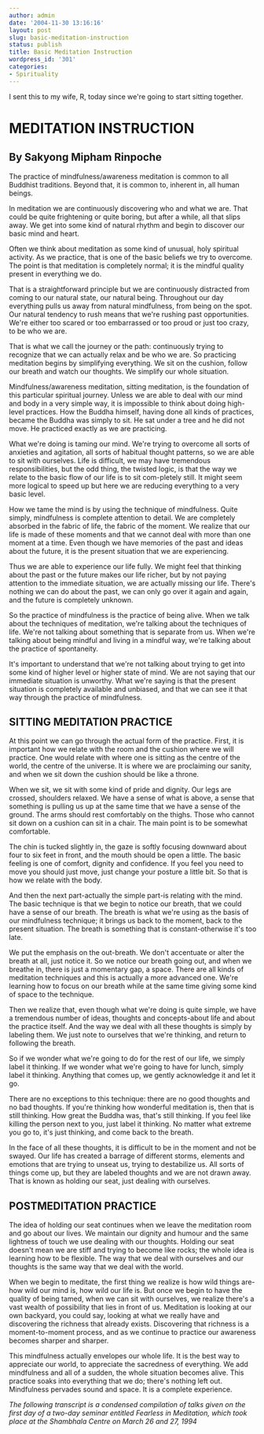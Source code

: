 ```yaml
---
author: admin
date: '2004-11-30 13:16:16'
layout: post
slug: basic-meditation-instruction
status: publish
title: Basic Meditation Instruction
wordpress_id: '301'
categories:
- Spirituality
---
```

<p>I sent this to my wife, R, today since we're going to start sitting together.</p>


<h1>MEDITATION INSTRUCTION</h1>
<h2>By Sakyong Mipham Rinpoche</h2>
<p>The practice of mindfulness/awareness meditation is common to all Buddhist 
traditions. Beyond that, it is common to, inherent in, all human beings.</p>
<p>In meditation we are continuously discovering who and what we are. That could 
be quite frightening or quite boring, but after a while, all that slips away. We 
get into some kind of natural rhythm and begin to discover our basic mind and 
heart.</p>
<p>Often we think about meditation as some kind of unusual, holy spiritual 
activity. As we practice, that is one of the basic beliefs we try to overcome. 
The point is that meditation is completely normal; it is the mindful quality 
present in everything we do.</p>
<p>That is a straightforward principle but we are continuously distracted from 
coming to our natural state, our natural being. Throughout our day everything 
pulls us away from natural mindfulness, from being on the spot. Our natural 
tendency to rush means that we're rushing past opportunities. We're either too 
scared or too embarrassed or too proud or just too crazy, to be who we are.</p>
<p>That is what we call the journey or the path: continuously trying to 
recognize that we can actually relax and be who we are. So practicing meditation 
begins by simplifying everything. We sit on the cushion, follow our breath and 
watch our thoughts. We simplify our whole situation.</p>
<p>Mindfulness/awareness meditation, sitting meditation, is the foundation of 
this particular spiritual journey. Unless we are able to deal with our mind and 
body in a very simple way, it is impossible to think about doing high-level 
practices. How the Buddha himself, having done all kinds of practices, became 
the Buddha was simply to sit. He sat under a tree and he did not move. He 
practiced exactly as we are practicing.</p>
<!--more-->
<p>What we're doing is taming our mind. We're trying to overcome all sorts of 
anxieties and agitation, all sorts of habitual thought patterns, so we are able 
to sit with ourselves. Life is difficult, we may have tremendous 
responsibilities, but the odd thing, the twisted logic, is that the way we 
relate to the basic flow of our life is to sit com-pletely still. It might seem 
more logical to speed up but here we are reducing everything to a very basic 
level.</p>
<p>How we tame the mind is by using the technique of mindfulness. Quite simply, 
mindfulness is complete attention to detail. We are completely absorbed in the 
fabric of life, the fabric of the moment. We realize that our life is made of 
these moments and that we cannot deal with more than one moment at a time. Even 
though we have memories of the past and ideas about the future, it is the 
present situation that we are experiencing.</p>
<p>Thus we are able to experience our life fully. We might feel that thinking 
about the past or the future makes our life richer, but by not paying attention 
to the immediate situation, we are actually missing our life. There's nothing we 
can do about the past, we can only go over it again and again, and the future is 
completely unknown.</p>
<p>So the practice of mindfulness is the practice of being alive. When we talk 
about the techniques of meditation, we're talking about the techniques of life. 
We're not talking about something that is separate from us. When we're talking 
about being mindful and living in a mindful way, we're talking about the 
practice of spontaneity.</p>
<p>It's important to understand that we're not talking about trying to get into 
some kind of higher level or higher state of mind. We are not saying that our 
immediate situation is unworthy. What we're saying is that the present situation 
is completely available and unbiased, and that we can see it that way through 
the practice of mindfulness.</p>
<h2>SITTING MEDITATION PRACTICE</h2>
<p>At this point we can go through the actual form of the practice. First, it is 
important how we relate with the room and the cushion where we will practice. 
One would relate with where one is sitting as the centre of the world, the 
centre of the universe. It is where we are proclaiming our sanity, and when we 
sit down the cushion should be like a throne.</p>
<p>When we sit, we sit with some kind of pride and dignity. Our legs are 
crossed, shoulders relaxed. We have a sense of what is above, a sense that 
something is pulling us up at the same time that we have a sense of the ground. 
The arms should rest comfortably on the thighs. Those who cannot sit down on a 
cushion can sit in a chair. The main point is to be somewhat comfortable.</p>
<p>The chin is tucked slightly in, the gaze is softly focusing downward about 
four to six feet in front, and the mouth should be open a little. The basic 
feeling is one of comfort, dignity and confidence. If you feel you need to move 
you should just move, just change your posture a little bit. So that is how we 
relate with the body.</p>
<p>And then the next part-actually the simple part-is relating with the mind. 
The basic technique is that we begin to notice our breath, that we could have a 
sense of our breath. The breath is what we're using as the basis of our 
mindfulness technique; it brings us back to the moment, back to the present 
situation. The breath is something that is constant-otherwise it's too late.</p>
<p>We put the emphasis on the out-breath. We don't accentuate or alter the 
breath at all, just notice it. So we notice our breath going out, and when we 
breathe in, there is just a momentary gap, a space. There are all kinds of 
meditation techniques and this is actually a more advanced one. We're learning 
how to focus on our breath while at the same time giving some kind of space to 
the technique.</p>
<p>Then we realize that, even though what we're doing is quite simple, we have a 
tremendous number of ideas, thoughts and concepts-about life and about the 
practice itself. And the way we deal with all these thoughts is simply by 
labeling them. We just note to ourselves that we're thinking, and return to 
following the breath.</p>
<p>So if we wonder what we're going to do for the rest of our life, we simply 
label it thinking. If we wonder what we're going to have for lunch, simply label 
it thinking. Anything that comes up, we gently acknowledge it and let it go.</p>
<p>There are no exceptions to this technique: there are no good thoughts and no 
bad thoughts. If you're thinking how wonderful meditation is, then that is still 
thinking. How great the Buddha was, that's still thinking. If you feel like 
killing the person next to you, just label it thinking. No matter what extreme 
you go to, it's just thinking, and come back to the breath.</p>
<p>In the face of all these thoughts, it is difficult to be in the moment and 
not be swayed. Our life has created a barrage of different storms, elements and 
emotions that are trying to unseat us, trying to destabilize us. All sorts of 
things come up, but they are labeled thoughts and we are not drawn away. That is 
known as holding our seat, just dealing with ourselves.</p>
<h2>POSTMEDITATION PRACTICE</h2>
<p>The idea of holding our seat continues when we leave the meditation room and 
go about our lives. We maintain our dignity and humour and the same lightness of 
touch we use dealing with our thoughts. Holding our seat doesn't mean we are 
stiff and trying to become like rocks; the whole idea is learning how to be 
flexible. The way that we deal with ourselves and our thoughts is the same way 
that we deal with the world.</p>
<p>When we begin to meditate, the first thing we realize is how wild things 
are-how wild our mind is, how wild our life is. But once we begin to have the 
quality of being tamed, when we can sit with ourselves, we realize there's a 
vast wealth of possibility that lies in front of us. Meditation is looking at 
our own backyard, you could say, looking at what we really have and discovering 
the richness that already exists. Discovering that richness is a 
moment-to-moment process, and as we continue to practice our awareness becomes 
sharper and sharper.</p>
<p>This mindfulness actually envelopes our whole life. It is the best way to 
appreciate our world, to appreciate the sacredness of everything. We add 
mindfulness and all of a sudden, the whole situation becomes alive. This 
practice soaks into everything that we do; there's nothing left out. Mindfulness 
pervades sound and space. It is a complete experience.</p>
<p><i>The following transcript is a condensed compilation of talks given on the 
first day of a two-day seminar entitled Fearless in Meditation, which took place 
at the Shambhala Centre on March 26 and 27, 1994</i></p>
